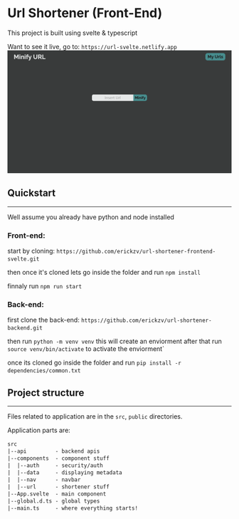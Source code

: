 # Url Shortener (Front-End)

This project is built using svelte & typescript

Want to see it live, go to: `https://url-svelte.netlify.app`
![Project view](/images/project_view.png)
## Quickstart

---

Well assume you already have python and node installed

### Front-end:

start by cloning: `https://github.com/erickzv/url-shortener-frontend-svelte.git`

then once it's cloned lets go inside the folder and run `npm install`

finnaly run `npm run start`

### Back-end:

first clone the back-end: `https://github.com/erickzv/url-shortener-backend.git`

then run `python -m venv venv` this will create an enviorment after that run `source venv/bin/activate` to activate the enviorment`

once its cloned go inside the folder and run `pip install -r dependencies/common.txt`

## Project structure

---

Files related to application are in the `src`, `public` directories.

Application parts are:

```
src
|--api         - backend apis
|--components  - component stuff
|  |--auth     - security/auth
|  |--data     - displaying metadata
|  |--nav      - navbar
|  |--url      - shortener stuff
|--App.svelte  - main component
|--global.d.ts - global types
|--main.ts     - where everything starts!
```
